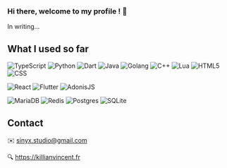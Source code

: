 ### Hi there, welcome to my profile ! 👋

In writing...

## What I used so far

![TypeScript](https://img.shields.io/badge/typescript%20-%23007ACC.svg?&style=for-the-badge&logo=typescript&logoColor=white)
![Python](https://img.shields.io/badge/python%20-%2314354C.svg?&style=for-the-badge&logo=python&logoColor=white)
![Dart](https://img.shields.io/badge/Dart-0175C2?style=for-the-badge&logo=dart&logoColor=white)
![Java](https://img.shields.io/badge/java-%23ED8B00.svg?&style=for-the-badge&logo=java&logoColor=white)
![Golang](https://img.shields.io/badge/go-%2300ADD8.svg?&style=for-the-badge&logo=go&logoColor=white)
![C++](https://img.shields.io/badge/c++-%2300599C.svg?style=for-the-badge&logo=c%2B%2B&logoColor=white)
![Lua](https://img.shields.io/badge/lua-%232C2D72.svg?&style=for-the-badge&logo=lua&logoColor=white)
![HTML5](https://img.shields.io/badge/html5%20-%23E34F26.svg?&style=for-the-badge&logo=html5&logoColor=white)
![CSS](https://img.shields.io/badge/css3%20-%231572B6.svg?&style=for-the-badge&logo=css3&logoColor=white)

![React](https://img.shields.io/badge/React-20232A?style=for-the-badge&logo=react&logoColor=61DAFB)
![Flutter](https://img.shields.io/badge/Flutter-02569B?style=for-the-badge&logo=flutter&logoColor=white)
![AdonisJS](https://img.shields.io/badge/adonisjs-%23220052.svg?style=for-the-badge&logo=adonisjs&logoColor=white)

![MariaDB](https://img.shields.io/badge/MariaDB-003545?style=for-the-badge&logo=mariadb&logoColor=white)
![Redis](https://img.shields.io/badge/redis-%23DD0031.svg?style=for-the-badge&logo=redis&logoColor=white)
![Postgres](https://img.shields.io/badge/postgres-%23316192.svg?style=for-the-badge&logo=postgresql&logoColor=white)
![SQLite](https://img.shields.io/badge/sqlite-%2307405e.svg?style=for-the-badge&logo=sqlite&logoColor=white)

## Contact

✉️ sinyx.studio@gmail.com

🔍 https://killianvincent.fr
